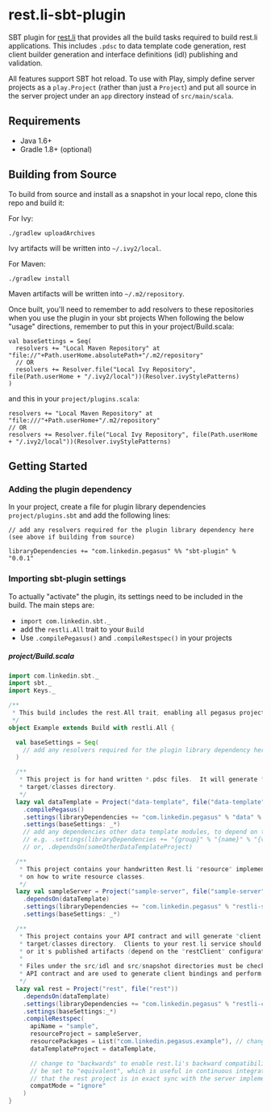 rest.li-sbt-plugin
==================

SBT plugin for [rest.li](https://github.com/linkedin/rest.li) that provides all the build tasks required to build
rest.li applications.  This includes `.pdsc` to data template code generation, rest client builder generation
and interface definitions (idl) publishing and validation.

All features support SBT hot reload.  To use with Play, simply define server projects as a `play.Project` (rather than
just a `Project`) and put all source in the server project under an `app` directory instead of `src/main/scala`.

Requirements
------------

* Java 1.6+
* Gradle 1.8+ (optional)

Building from Source
--------------------

To build from source and install as a snapshot in your local repo, clone this repo and build it:

For Ivy:

    ./gradlew uploadArchives

Ivy artifacts will be written into `~/.ivy2/local`.

For Maven:

    ./gradlew install

Maven artifacts will be written into `~/.m2/repository`.

Once built, you'll need to remember to add resolvers to these repositories when you use the plugin in your sbt projects
When following the below "usage" directions, remember to put this in your project/Build.scala:

    val baseSettings = Seq(
      resolvers += "Local Maven Repository" at "file://"+Path.userHome.absolutePath+"/.m2/repository"
      // OR
      resolvers += Resolver.file("Local Ivy Repository", file(Path.userHome + "/.ivy2/local"))(Resolver.ivyStylePatterns)
    )

and this in your `project/plugins.scala`:

    resolvers += "Local Maven Repository" at "file:///"+Path.userHome+"/.m2/repository"
    // OR
    resolvers += Resolver.file("Local Ivy Repository", file(Path.userHome + "/.ivy2/local"))(Resolver.ivyStylePatterns)

Getting Started
---------------

### Adding the plugin dependency

In your project, create a file for plugin library dependencies `project/plugins.sbt` and add the following lines:

    // add any resolvers required for the plugin library dependency here (see above if building from source)

    libraryDependencies += "com.linkedin.pegasus" %% "sbt-plugin" % "0.0.1"

### Importing sbt-plugin settings

To actually "activate" the plugin, its settings need to be included in the build.  The main steps are:

* `import com.linkedin.sbt._`
* add the `restli.All` trait to your `Build`
* Use `.compilePegasus()` and `.compileRestspec()` in your projects

##### project/Build.scala

```scala
import com.linkedin.sbt._
import sbt._
import Keys._

/**
 * This build includes the rest.All trait, enabling all pegasus project types.
 */
object Example extends Build with restli.All {

  val baseSettings = Seq(
    // add any resolvers required for the plugin library dependency here (see above if building from source)
  )

  /**
   * This project is for hand written *.pdsc files.  It will generate "data template" class bindings into the
   * target/classes directory.
   */
  lazy val dataTemplate = Project("data-template", file("data-template"))
    .compilePegasus()
    .settings(libraryDependencies += "com.linkedin.pegasus" % "data" % "1.13.4")
    .settings(baseSettings: _*)
    // add any dependencies other data template modules, to depend on their .pdscs, here.
    // e.g. .settings(libraryDependencies += "{group}" % "{name}" % "{version}" % "dataTemplate")
    // or, .dependsOn(someOtherDataTemplateProject)

  /**
   * This project contains your handwritten Rest.li "resource" implementations.  See rest.li documentation for detail
   * on how to write resource classes.
   */
  lazy val sampleServer = Project("sample-server", file("sample-server"))
    .dependsOn(dataTemplate)
    .settings(libraryDependencies += "com.linkedin.pegasus" % "restli-server" % "1.13.4")
    .settings(baseSettings: _*)

  /**
   * This project contains your API contract and will generate "client binding" class into the
   * target/classes directory.  Clients to your rest.li service should depend on this project
   * or it's published artifacts (depend on the "restClient" configuration).
   *
   * Files under the src/idl and src/snapshot directories must be checked in to source control.  They are the
   * API contract and are used to generate client bindings and perform compatibility checking.
   */
  lazy val rest = Project("rest", file("rest"))
    .dependsOn(dataTemplate)
    .settings(libraryDependencies += "com.linkedin.pegasus" % "restli-client" % "1.13.4")
    .settings(baseSettings:_*)
    .compileRestspec(
      apiName = "sample",
      resourceProject = sampleServer,
      resourcePackages = List("com.linkedin.pegasus.example"), // change this to match the package name where your *Resource.scala files reside.
      dataTemplateProject = dataTemplate,

      // change to "backwards" to enable rest.li's backward compatibility checker.  May also
      // be set to "equivalent", which is useful in continuous integration machinery to validate
      // that the rest project is in exact sync with the server implementation code.
      compatMode = "ignore"
    )
}
```